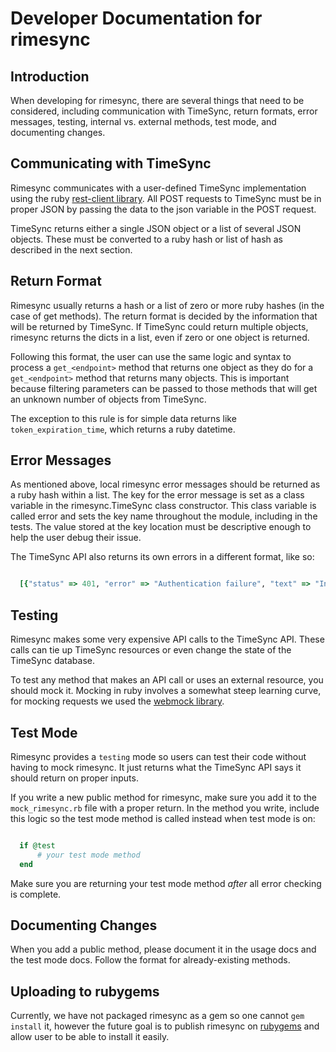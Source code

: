 Developer Documentation for rimesync
====================================

Introduction
------------

When developing for rimesync, there are several things that need to be
considered, including communication with TimeSync, return formats, error
messages, testing, internal vs. external methods, test mode, and documenting
changes.

Communicating with TimeSync
---------------------------

Rimesync communicates with a user-defined TimeSync implementation using the
ruby [rest-client library](https://github.com/rest-client/rest-client/). All POST requests to TimeSync must be in proper JSON by passing the data to the json variable in the POST request.

TimeSync returns either a single JSON object or a list of several JSON objects.
These must be converted to a ruby hash or list of hash as
described in the next section.

Return Format
-------------

Rimesync usually returns a hash or a list of zero or more ruby
hashes (in the case of get methods). The return format is decided by the
information that will be returned by TimeSync. If TimeSync could return
multiple objects, rimesync returns the dicts in a list, even if zero or one
object is returned.

Following this format, the user can use the same logic and syntax to process a
`get_<endpoint>` method that returns one object as they do for a
`get_<endpoint>` method that returns many objects. This is important because
filtering parameters can be passed to those methods that will get an unknown
number of objects from TimeSync.

The exception to this rule is for simple data returns like
``token_expiration_time``, which returns a ruby datetime. 

Error Messages
--------------

As mentioned above, local rimesync error messages should be returned as a ruby hash within a list. The key for the error message is set as a class variable in the rimesync.TimeSync class constructor. This class variable is called error and sets the key name throughout the module, including in the tests. The value stored at the key location must be descriptive enough to help the user debug their issue.

The TimeSync API also returns its own errors in a different format, like so:

```ruby

  [{"status" => 401, "error" => "Authentication failure", "text" => "Invalid username or password"}]
```

Testing
-------

Rimesync makes some very expensive API calls to the TimeSync API. These calls
can tie up TimeSync resources or even change the state of the TimeSync database.

To test any method that makes an API call or uses an external resource, you
should mock it. Mocking in ruby involves a somewhat steep learning curve, for mocking requests we used the [webmock library](https://github.com/bblimke/webmock/).

Test Mode
---------

Rimesync provides a `testing` mode so users can test their code without
having to mock rimesync. It just returns what the TimeSync API says it should
return on proper inputs.

If you write a new public method for rimesync, make sure you add it to the
``mock_rimesync.rb`` file with a proper return. In the method you write,
include this logic so the test mode method is called instead when test mode is
on:

```ruby

  if @test
      # your test mode method
  end
```

Make sure you are returning your test mode method *after* all error checking is
complete.

Documenting Changes
-------------------

When you add a public method, please document it in the usage docs and the test
mode docs. Follow the format for already-existing methods.

Uploading to rubygems
---------------------

Currently, we have not packaged rimesync as a gem so one cannot `gem install` it, however the future goal is to publish rimesync on [rubygems](https://rubygems.org/) and allow user to be able to install it easily.